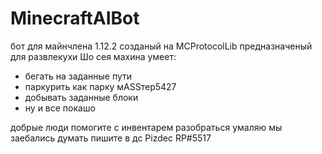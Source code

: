 # MinecraftAIBot

бот для майнчлена 1.12.2 созданый на MCProtocolLib предназначеный для развлекухи
Шо сея махина умеет:
- бегать на заданные пути
- паркурить как парку мASSтер5427
- добывать заданные блоки
- ну и все покашо

добрые люди помогите с инвентарем разобраться умаляю мы заебались думать пишите в дс Pizdec RP#5517
